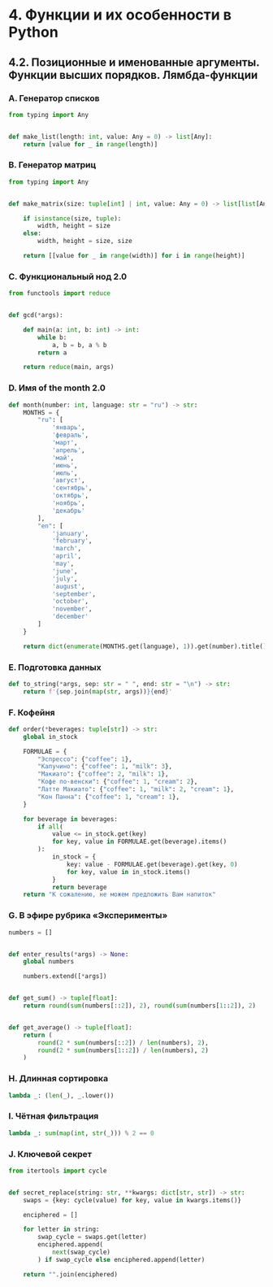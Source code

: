 # 4. Функции и их особенности в Python

## 4.2. Позиционные и именованные аргументы. Функции высших порядков. Лямбда-функции

### A. Генератор списков
```python
from typing import Any


def make_list(length: int, value: Any = 0) -> list[Any]:
    return [value for _ in range(length)]
```

### B. Генератор матриц
```python
from typing import Any


def make_matrix(size: tuple[int] | int, value: Any = 0) -> list[list[Any]]:

    if isinstance(size, tuple):
        width, height = size
    else:
        width, height = size, size

    return [[value for _ in range(width)] for i in range(height)]
```

### C. Функциональный нод 2.0
```python
from functools import reduce


def gcd(*args):

    def main(a: int, b: int) -> int:
        while b:
            a, b = b, a % b
        return a

    return reduce(main, args)
```

### D. Имя of the month 2.0
```python
def month(number: int, language: str = "ru") -> str:
    MONTHS = {
        "ru": [
            'январь',
            'февраль',
            'март',
            'апрель',
            'май',
            'июнь',
            'июль',
            'август',
            'сентябрь',
            'октябрь',
            'ноябрь',
            'декабрь'
        ],
        "en": [
            'january',
            'february',
            'march',
            'april',
            'may',
            'june',
            'july',
            'august',
            'september',
            'october',
            'november',
            'december'
        ]
    }

    return dict(enumerate(MONTHS.get(language), 1)).get(number).title()
```

### E. Подготовка данных
```python
def to_string(*args, sep: str = " ", end: str = "\n") -> str:
    return f'{sep.join(map(str, args))}{end}'
```

### F. Кофейня
```python
def order(*beverages: tuple[str]) -> str:
    global in_stock

    FORMULAE = {
        "Эспрессо": {"coffee": 1},
        "Капучино": {"coffee": 1, "milk": 3},
        "Макиато": {"coffee": 2, "milk": 1},
        "Кофе по-венски": {"coffee": 1, "cream": 2},
        "Латте Макиато": {"coffee": 1, "milk": 2, "cream": 1},
        "Кон Панна": {"coffee": 1, "cream": 1},
    }

    for beverage in beverages:
        if all(
            value <= in_stock.get(key)
            for key, value in FORMULAE.get(beverage).items()
        ):
            in_stock = {
                key: value - FORMULAE.get(beverage).get(key, 0)
                for key, value in in_stock.items()
            }
            return beverage
    return "К сожалению, не можем предложить Вам напиток"
```

### G. В эфире рубрика «Эксперименты»
```python
numbers = []


def enter_results(*args) -> None:
    global numbers

    numbers.extend([*args])


def get_sum() -> tuple[float]:
    return round(sum(numbers[::2]), 2), round(sum(numbers[1::2]), 2)


def get_average() -> tuple[float]:
    return (
        round(2 * sum(numbers[::2]) / len(numbers), 2),
        round(2 * sum(numbers[1::2]) / len(numbers), 2)
    )
```

### H. Длинная сортировка
```python
lambda _: (len(_), _.lower())
```

### I. Чётная фильтрация
```python
lambda _: sum(map(int, str(_))) % 2 == 0
```

### J. Ключевой секрет
```python
from itertools import cycle


def secret_replace(string: str, **kwargs: dict[str, str]) -> str:
    swaps = {key: cycle(value) for key, value in kwargs.items()}

    enciphered = []

    for letter in string:
        swap_cycle = swaps.get(letter)
        enciphered.append(
            next(swap_cycle)
        ) if swap_cycle else enciphered.append(letter)

    return "".join(enciphered)
```
